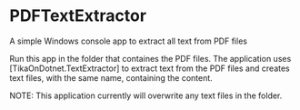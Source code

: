 # PDFTextExtractor
A simple Windows console app to extract all text from PDF files 

Run this app in the folder that containes the PDF files. The application uses [TikaOnDotnet.TextExtractor] to extract text from the PDF files and creates text files, with the same name, containing the content.

NOTE: This application currently will overwrite any text files in the folder.
